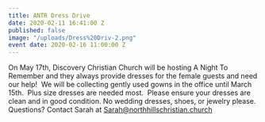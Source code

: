 ```yaml
---
title: ANTR Dress Drive
date: 2020-02-11 16:41:00 Z
published: false
image: "/uploads/Dress%20Driv-2.png"
event date: 2020-02-16 11:00:00 Z
---
```


On May 17th, Discovery Christian Church will be hosting A Night To Remember and they always provide dresses for the female guests and need our help!  We will be collecting gently used gowns in the office until March 15th.  Plus size dresses are needed most.  Please ensure your dresses are clean and in good condition. No wedding dresses, shoes, or jewelry please. Questions? Contact Sarah at Sarah@northhillschristian.church